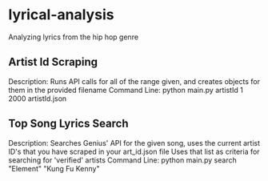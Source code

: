 # lyrical-analysis
Analyzing lyrics from the hip hop genre

## Artist Id Scraping
Description: Runs API calls for all of the range given, and creates objects for them in the provided filename
Command Line: python main.py artistId 1 2000 artistId.json

## Top Song Lyrics Search
Description: Searches Genius' API for the given song, uses the current artist ID's that you have scraped in your art_id.json file
Uses that list as criteria for searching for 'verified' artists
Command Line: python main.py search "Element" "Kung Fu Kenny"
